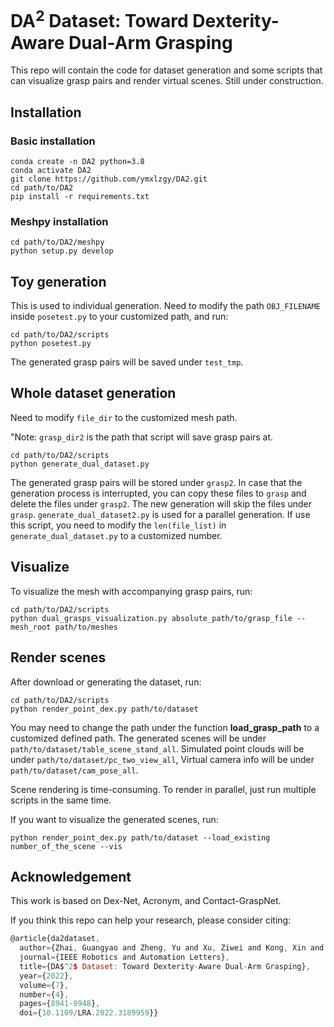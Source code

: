 # DA<sup>2</sup> Dataset: Toward Dexterity-Aware Dual-Arm Grasping

This repo will contain the code for dataset generation and some scripts that can visualize grasp pairs and render virtual scenes. Still under construction.

## Installation
### Basic installation
```
conda create -n DA2 python=3.8
conda activate DA2
git clone https://github.com/ymxlzgy/DA2.git
cd path/to/DA2
pip install -r requirements.txt
```
### Meshpy installation
```
cd path/to/DA2/meshpy
python setup.py develop
```
## Toy generation
This is used to individual generation. Need to modify the path  ``OBJ_FILENAME`` inside ``posetest.py`` to your customized path, and run:
```
cd path/to/DA2/scripts
python posetest.py
```
The generated grasp pairs will be saved under `test_tmp`.
## Whole dataset generation
Need to modify `file_dir` to the customized mesh path.

"Note: `grasp_dir2` is the path that script will save grasp pairs at. 
```
cd path/to/DA2/scripts
python generate_dual_dataset.py
```
The generated grasp pairs will be stored under `grasp2`. 
In case that the generation process is interrupted, you can copy these files to `grasp` and delete the files under `grasp2`. The new generation will skip the files under `grasp`.
`generate_dual_dataset2.py` is used for a parallel generation. If use this script, you need to modify the `len(file_list)` in `generate_dual_dataset.py` to a customized number.
## Visualize
To visualize the mesh with accompanying grasp pairs, run:
```
cd path/to/DA2/scripts
python dual_grasps_visualization.py absolute_path/to/grasp_file --mesh_root path/to/meshes
```


## Render scenes
After download or generating the dataset, run:
```
cd path/to/DA2/scripts
python render_point_dex.py path/to/dataset
```
You may need to change the path under the function **load_grasp_path** to a customized defined path.
The generated scenes will be under ``path/to/dataset/table_scene_stand_all``. Simulated point clouds will be under ``path/to/dataset/pc_two_view_all``, Virtual camera info will be under ``path/to/dataset/cam_pose_all``. 


Scene rendering is time-consuming. To render in parallel, just run multiple scripts in the same time.

If you want to visualize the generated scenes, run:
```
python render_point_dex.py path/to/dataset --load_existing number_of_the_scene --vis
```
## Acknowledgement
This work is based on Dex-Net, Acronym, and Contact-GraspNet.

If you think this repo can help your research, please consider citing:
```javascript
@article{da2dataset,
  author={Zhai, Guangyao and Zheng, Yu and Xu, Ziwei and Kong, Xin and Liu, Yong and Busam, Benjamin and Ren, Yi and Navab, Nassir and Zhang, Zhengyou},
  journal={IEEE Robotics and Automation Letters},
  title={DA$^2$ Dataset: Toward Dexterity-Aware Dual-Arm Grasping},
  year={2022},
  volume={7},
  number={4},
  pages={8941-8948},
  doi={10.1109/LRA.2022.3189959}}
```